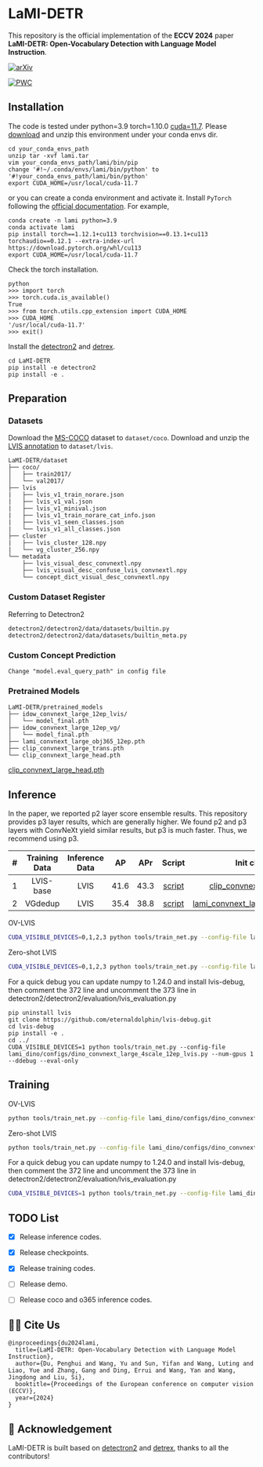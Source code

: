 # LaMI-DETR

This repository is the official implementation of the **ECCV 2024** paper **LaMI-DETR: Open-Vocabulary Detection with Language Model Instruction**.

[![arXiv](https://img.shields.io/badge/Arxiv-2407.11335-b31b1b.svg?logo=arXiv)](https://arxiv.org/pdf/2407.11335)

[![PWC](https://img.shields.io/endpoint.svg?url=https://paperswithcode.com/badge/lami-detr-open-vocabulary-detection-with/open-vocabulary-object-detection-on-lvis-v1-0)](https://paperswithcode.com/sota/open-vocabulary-object-detection-on-lvis-v1-0?p=lami-detr-open-vocabulary-detection-with)

## Installation
The code is tested under python=3.9 torch=1.10.0 [cuda=11.7](https://drive.google.com/file/d/1A57019pFuRRjaQAVAv_lfeWWBWadfcgE/view?usp=sharing). Please [download](https://drive.google.com/file/d/1nIq4gAHvNYSaC_dnozVtHeTH0Rsw-DHY/view?usp=sharing) and unzip this environment under your conda envs dir.
```shell
cd your_conda_envs_path
unzip tar -xvf lami.tar
vim your_conda_envs_path/lami/bin/pip
change '#!~/.conda/envs/lami/bin/python' to '#!your_conda_envs_path/lami/bin/python'
export CUDA_HOME=/usr/local/cuda-11.7
```

or you can create a conda environment and activate it. Install `PyTorch` following the [official documentation](https://pytorch.org/).
For example,
```shell
conda create -n lami python=3.9
conda activate lami
pip install torch==1.12.1+cu113 torchvision==0.13.1+cu113 torchaudio==0.12.1 --extra-index-url https://download.pytorch.org/whl/cu113
export CUDA_HOME=/usr/local/cuda-11.7
```

Check the torch installation.
```shell
python
>>> import torch
>>> torch.cuda.is_available()
True
>>> from torch.utils.cpp_extension import CUDA_HOME
>>> CUDA_HOME
'/usr/local/cuda-11.7'
>>> exit()
```

Install the [detectron2](https://github.com/facebookresearch/detectron2) and [detrex](https://github.com/IDEA-Research/detrex).
```shell
cd LaMI-DETR
pip install -e detectron2
pip install -e .
```


## Preparation

### Datasets
Download the [MS-COCO](https://cocodataset.org/#download) dataset to `dataset/coco`.
Download and unzip the [LVIS annotation](https://drive.google.com/file/d/1k-o3Dxsj_qAvzR7bszrMoaY0DOwRZfEX/view?usp=sharing) to `dataset/lvis`.
```text
LaMI-DETR/dataset   
├── coco/ 
│   ├── train2017/
│   └── val2017/
├── lvis
|   ├── lvis_v1_train_norare.json
|   ├── lvis_v1_val.json
|   ├── lvis_v1_minival.json
|   ├── lvis_v1_train_norare_cat_info.json
|   ├── lvis_v1_seen_classes.json
|   └── lvis_v1_all_classes.json
├── cluster
|   ├── lvis_cluster_128.npy
|   └── vg_cluster_256.npy
└── metadata 
    ├── lvis_visual_desc_convnextl.npy
    ├── lvis_visual_desc_confuse_lvis_convnextl.npy
    └── concept_dict_visual_desc_convnextl.npy

```

### Custom Dataset Register
Referring to Detectron2  
```text
detectron2/detectron2/data/datasets/builtin.py  
detectron2/detectron2/data/datasets/builtin_meta.py  
```

### Custom Concept Prediction
```text
Change "model.eval_query_path" in config file
```

### Pretrained Models
```text
LaMI-DETR/pretrained_models   
├── idow_convnext_large_12ep_lvis/ 
│   └── model_final.pth
├── idow_convnext_large_12ep_vg/
│   └── model_final.pth
├── lami_convnext_large_obj365_12ep.pth
├── clip_convnext_large_trans.pth
└── clip_convnext_large_head.pth
```
[clip_convnext_large_head.pth](https://drive.google.com/file/d/1Jr9mfnAyiSGjsh09X0pqspuagsMyzHSS/view?usp=sharing)


## Inference  
In the paper, we reported p2 layer score ensemble results. This repository provides p3 layer results, which are generally higher. We found p2 and p3 layers with ConvNeXt yield similar results, but p3 is much faster. Thus, we recommend using p3.

|  #  |  Training Data  |  Inference Data  |   AP   |   APr   |                                Script                                | Init checkpoint | Checkpoint |
|:---:|:---------------:|:----------------:|:------:|:-------:|:--------------------------------------------------------------------:|:----------:|:----------:|
|  1  |    LVIS-base    |        LVIS      |  41.6  |   43.3  |  [script](lami_dino/configs/dino_convnext_large_4scale_12ep_lvis.py)   | [clip_convnext_large_trans.pth](https://drive.google.com/file/d/1jwWmB80oJi2x8YBZTeSX_pgMggsi67GJ/view?usp=sharing)  | [idow_convnext_large_12ep_lvis/model_final.pth](https://drive.google.com/file/d/1DRIYuaW4oV_ghFLRX2VG-cALWsF0fxyk/view?usp=sharing)  |
|  2  |    VGdedup      |        LVIS      |  35.4  |   38.8  | [script](lami_dino/configs/dino_convnext_large_4scale_12ep_vg.py) | [lami_convnext_large_obj365_12ep.pth](https://drive.google.com/file/d/12OsjOCapOiRsOlTx1YYeJ3PkSiH_zRrK/view?usp=sharing)  | [idow_convnext_large_12ep_vg/model_final.pth](https://drive.google.com/file/d/1p5ROlpMeLml4Nns2sByv80RO8F4QVgUn/view?usp=sharing)  |


OV-LVIS 
```bash
CUDA_VISIBLE_DEVICES=0,1,2,3 python tools/train_net.py --config-file lami_dino/configs/dino_convnext_large_4scale_12ep_lvis.py --num-gpus 4 --eval-only train.init_checkpoint=pretrained_models/idow_convnext_large_12ep_lvis/model_final.pth
```
Zero-shot LVIS 
```bash
CUDA_VISIBLE_DEVICES=0,1,2,3 python tools/train_net.py --config-file lami_dino/configs/dino_convnext_large_4scale_12ep_vg.py --num-gpus 4 --eval-only train.init_checkpoint=pretrained_models/idow_convnext_large_12ep_vg/model_final.pth
```
For a quick debug you can update numpy to 1.24.0 and install lvis-debug, then comment the 372 line and uncomment the 373 line in detectron2/detectron2/evaluation/lvis_evaluation.py 
```
pip uninstall lvis
git clone https://github.com/eternaldolphin/lvis-debug.git
cd lvis-debug
pip install -e .
cd ../
CUDA_VISIBLE_DEVICES=1 python tools/train_net.py --config-file lami_dino/configs/dino_convnext_large_4scale_12ep_lvis.py --num-gpus 1 --ddebug --eval-only
```


## Training
OV-LVIS 
```bash
python tools/train_net.py --config-file lami_dino/configs/dino_convnext_large_4scale_12ep_lvis.py --num-gpus 8 train.init_checkpoint=pretrained_models/clip_convnext_large_trans.pth
```
Zero-shot LVIS 
```bash
python tools/train_net.py --config-file lami_dino/configs/dino_convnext_large_4scale_12ep_vg.py --num-gpus 8 train.init_checkpoint=pretrained_models/lami_convnext_large_obj365_12ep.pth
```
For a quick debug you can update numpy to 1.24.0 and install lvis-debug, then comment the 372 line and uncomment the 373 line in detectron2/detectron2/evaluation/lvis_evaluation.py 
```bash
CUDA_VISIBLE_DEVICES=1 python tools/train_net.py --config-file lami_dino/configs/dino_convnext_large_4scale_12ep_lvis.py --num-gpus 1 --ddebug
```


## TODO List
- [x] Release inference codes.
- [x] Release checkpoints.
- [x] Release training codes.
- [ ] Release demo.
- [ ] Release coco and o365 inference codes.


## 🤝🏼 Cite Us

```
@inproceedings{du2024lami,
  title={LaMI-DETR: Open-Vocabulary Detection with Language Model Instruction},
  author={Du, Penghui and Wang, Yu and Sun, Yifan and Wang, Luting and Liao, Yue and Zhang, Gang and Ding, Errui and Wang, Yan and Wang, Jingdong and Liu, Si},
  booktitle={Proceedings of the European conference on computer vision (ECCV)},
  year={2024}
}
```

## 💖 Acknowledgement
<span id="acknowledgement"></span>
LaMI-DETR is built based on [detectron2](https://github.com/facebookresearch/detectron2) and [detrex](https://github.com/IDEA-Research/detrex), thanks to all the contributors!

